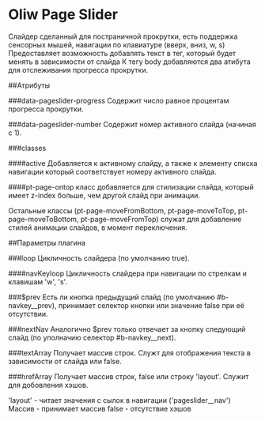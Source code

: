 # Oliw Page Slider
Слайдер сделанный для постраничной прокрутки, есть поддержка сенсорных мышей, навигации по клавиатуре (вверх, вниз, w, s)
Предоставляет возможность добавлять текст в тег, который будет менять в зависимости от слайда
К тегу body добавляются два атибута для отслеживания прогресса прокрутки.

##Атрибуты

###data-pageslider-progress
Содержит число равное процентам прогресса прокрутки.

###data-pageslider-number
Содержит номер активного слайда (начиная с 1).



###classes

####active
Добавляется к активному слайду, а также к элементу списка навигации который соответствует номеру активного слайда.

####pt-page-ontop
класс добавляется для стилизации слайда, который имеет z-index больше, чем другой слайд при анимации.

Остальные классы (pt-page-moveFromBottom, pt-page-moveToTop, pt-page-moveToBottom, pt-page-moveFromTop) служат для добавление стилей анимации слайдов, в момент переключения.

##Параметры плагина

###loop
Цикличность слайдера (по умолчанию true).

####navKeyloop
Цикличность слайдера при навигации по стрелкам и клавишам 'w', 's'.

###$prev
Есть ли кнопка предыдущий слайд (по умолчанию #b-navkey__prev), принимает селектор кнопки или значение false при её отсутствии.

###nextNav
Аналогично $prev только отвечает за кнопку следующий слайд (по уполначию селектор #b-navkey__next).

###textArray
Получает массив строк. Служт для отображения текста в зависимости от слайда или false.

###hrefArray
Получает массив строк, false или строку 'layout'. Служит для добовления хэшов.

'layout' - читает значения с сылок в навигации ('pageslider__nav')
Массив - принимает массив
false - отсутствие хэшов
